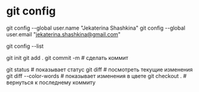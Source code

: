 # git config

git config --global user.name "Jekaterina Shashkina"
git config --global user.email "jekaterina.shashkina@gmail.com"

git config --list

git init
git add .
git commit -m <description> # сделать коммит

git status # показывает статус
git diff # посмотреть текущие изменения
git diff --color-words # показывает изменения в цвете
git checkout . # вернуться к последнему коммиту
